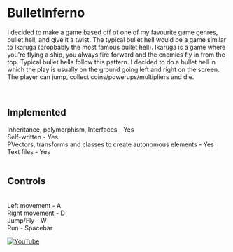# BulletInferno

I decided to make a game based off of one of my favourite game genres, bullet hell, and give it a twist. The typical bullet hell would be a game similar to Ikaruga (propbably the most famous bullet hell). Ikaruga is a game where you're flying a ship, you always fire forward and the enemies fly in from the top. Typical bullet hells follow this pattern. I decided to do a bullet hell in which the play is usually on the ground going left and right on the screen. The player can jump, collect coins/powerups/multipliers and die. 

<br>
<h2>Implemented</h2> 
Inheritance, polymorphism, Interfaces - Yes<br>
Self-written - Yes<br>
PVectors, transforms and classes to create autonomous elements - Yes<br>
Text files - Yes <br>
<br>
<h2>Controls</h2><br>
Left movement - A<br>
Right movement - D<br>
Jump/Fly - W<br>
Run - Spacebar<br>

   
[![YouTube](https://i.gyazo.com/cb500b51ddeac204c45050cba99cc45f.png)](https://www.youtube.com/watch?v=L1O_fdVjeUw&feature=youtu.be)
